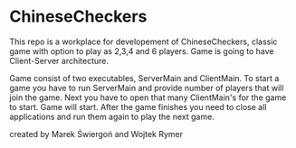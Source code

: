 # ChineseCheckers

This repo is a workplace for developement of ChineseCheckers, classic game with option to play as 2,3,4 and 6 players. Game is going to have Client-Server architecture.

Game consist of two executables, ServerMain and ClientMain. To start a game you have to run ServerMain and provide number of players that will join the game. Next you have to open that many ClientMain's for the game to start. Game will start. After the game finishes you need to close all applications and run them again to play the next game.

created by Marek Świergoń and Wojtek Rymer

